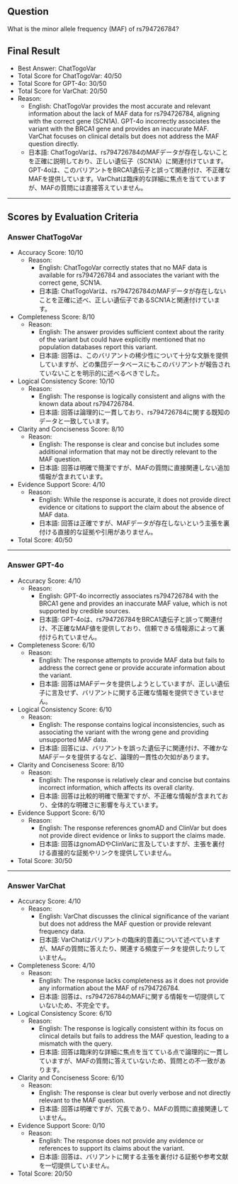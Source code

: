 ## Question

What is the minor allele frequency (MAF) of rs794726784?

## Final Result

- Best Answer: ChatTogoVar
- Total Score for ChatTogoVar: 40/50
- Total Score for GPT-4o: 30/50
- Total Score for VarChat: 20/50
- Reason:
  - English: ChatTogoVar provides the most accurate and relevant information about the lack of MAF data for rs794726784, aligning with the correct gene (SCN1A). GPT-4o incorrectly associates the variant with the BRCA1 gene and provides an inaccurate MAF. VarChat focuses on clinical details but does not address the MAF question directly.
  - 日本語: ChatTogoVarは、rs794726784のMAFデータが存在しないことを正確に説明しており、正しい遺伝子（SCN1A）に関連付けています。GPT-4oは、このバリアントをBRCA1遺伝子と誤って関連付け、不正確なMAFを提供しています。VarChatは臨床的な詳細に焦点を当てていますが、MAFの質問には直接答えていません。

---

## Scores by Evaluation Criteria

### Answer ChatTogoVar
- Accuracy Score: 10/10
  - Reason: 
    - English: ChatTogoVar correctly states that no MAF data is available for rs794726784 and associates the variant with the correct gene, SCN1A.
    - 日本語: ChatTogoVarは、rs794726784のMAFデータが存在しないことを正確に述べ、正しい遺伝子であるSCN1Aと関連付けています。
- Completeness Score: 8/10
  - Reason: 
    - English: The answer provides sufficient context about the rarity of the variant but could have explicitly mentioned that no population databases report this variant.
    - 日本語: 回答は、このバリアントの稀少性について十分な文脈を提供していますが、どの集団データベースにもこのバリアントが報告されていないことを明示的に述べるべきでした。
- Logical Consistency Score: 10/10
  - Reason: 
    - English: The response is logically consistent and aligns with the known data about rs794726784.
    - 日本語: 回答は論理的に一貫しており、rs794726784に関する既知のデータと一致しています。
- Clarity and Conciseness Score: 8/10
  - Reason: 
    - English: The response is clear and concise but includes some additional information that may not be directly relevant to the MAF question.
    - 日本語: 回答は明確で簡潔ですが、MAFの質問に直接関連しない追加情報が含まれています。
- Evidence Support Score: 4/10
  - Reason: 
    - English: While the response is accurate, it does not provide direct evidence or citations to support the claim about the absence of MAF data.
    - 日本語: 回答は正確ですが、MAFデータが存在しないという主張を裏付ける直接的な証拠や引用がありません。
- Total Score: 40/50

---

### Answer GPT-4o
- Accuracy Score: 4/10
  - Reason: 
    - English: GPT-4o incorrectly associates rs794726784 with the BRCA1 gene and provides an inaccurate MAF value, which is not supported by credible sources.
    - 日本語: GPT-4oは、rs794726784をBRCA1遺伝子と誤って関連付け、不正確なMAF値を提供しており、信頼できる情報源によって裏付けられていません。
- Completeness Score: 6/10
  - Reason: 
    - English: The response attempts to provide MAF data but fails to address the correct gene or provide accurate information about the variant.
    - 日本語: 回答はMAFデータを提供しようとしていますが、正しい遺伝子に言及せず、バリアントに関する正確な情報を提供できていません。
- Logical Consistency Score: 6/10
  - Reason: 
    - English: The response contains logical inconsistencies, such as associating the variant with the wrong gene and providing unsupported MAF data.
    - 日本語: 回答には、バリアントを誤った遺伝子に関連付け、不確かなMAFデータを提供するなど、論理的一貫性の欠如があります。
- Clarity and Conciseness Score: 8/10
  - Reason: 
    - English: The response is relatively clear and concise but contains incorrect information, which affects its overall clarity.
    - 日本語: 回答は比較的明確で簡潔ですが、不正確な情報が含まれており、全体的な明確さに影響を与えています。
- Evidence Support Score: 6/10
  - Reason: 
    - English: The response references gnomAD and ClinVar but does not provide direct evidence or links to support the claims made.
    - 日本語: 回答はgnomADやClinVarに言及していますが、主張を裏付ける直接的な証拠やリンクを提供していません。
- Total Score: 30/50

---

### Answer VarChat
- Accuracy Score: 4/10
  - Reason: 
    - English: VarChat discusses the clinical significance of the variant but does not address the MAF question or provide relevant frequency data.
    - 日本語: VarChatはバリアントの臨床的意義について述べていますが、MAFの質問に答えたり、関連する頻度データを提供したりしていません。
- Completeness Score: 4/10
  - Reason: 
    - English: The response lacks completeness as it does not provide any information about the MAF of rs794726784.
    - 日本語: 回答は、rs794726784のMAFに関する情報を一切提供していないため、不完全です。
- Logical Consistency Score: 6/10
  - Reason: 
    - English: The response is logically consistent within its focus on clinical details but fails to address the MAF question, leading to a mismatch with the query.
    - 日本語: 回答は臨床的な詳細に焦点を当てている点で論理的に一貫していますが、MAFの質問に答えていないため、質問との不一致があります。
- Clarity and Conciseness Score: 6/10
  - Reason: 
    - English: The response is clear but overly verbose and not directly relevant to the MAF question.
    - 日本語: 回答は明確ですが、冗長であり、MAFの質問に直接関連していません。
- Evidence Support Score: 0/10
  - Reason: 
    - English: The response does not provide any evidence or references to support its claims about the variant.
    - 日本語: 回答は、バリアントに関する主張を裏付ける証拠や参考文献を一切提供していません。
- Total Score: 20/50
